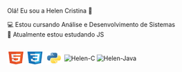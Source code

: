 Olá! Eu sou a Helen Cristina 👋

                          
💻 Estou cursando Análise e Desenvolvimento de Sistemas                                                
📘 Atualmente estou estudando JS                                           

<div style="display: inline_block"><br>

  <img align="center" alt="Helen-HTML" height="30" width="40" src="https://raw.githubusercontent.com/devicons/devicon/master/icons/html5/html5-original.svg">
  <img align="center" alt="Helen-CSS" height="30" width="40" src="https://raw.githubusercontent.com/devicons/devicon/master/icons/css3/css3-original.svg">
  <img align="center" alt="Helen-Python" height="30" width="40" src="https://raw.githubusercontent.com/devicons/devicon/master/icons/python/python-original.svg">
  <img align="center" alt="Helen-C" height="30" width="40" src="https://cdn.jsdelivr.net/gh/devicons/devicon/icons/c/c-original.svg">
  <img align="center" alt="Helen-Java" height="30" width="40" src="https://cdn.jsdelivr.net/gh/devicons/devicon/icons/java/java-original.svg">
 
</div>

